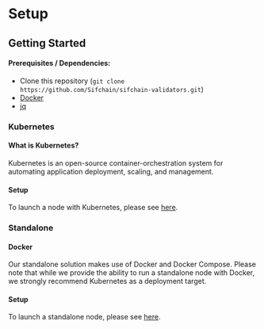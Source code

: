 # Setup

## Getting Started

#### Prerequisites / Dependencies:

- Clone this repository (`git clone https://github.com/Sifchain/sifchain-validators.git`)
- [Docker](https://www.docker.com/get-started)
- [jq](https://stedolan.github.io/jq/)

### Kubernetes

#### What is Kubernetes?

Kubernetes is an open-source container-orchestration system for automating application deployment, scaling, and management.

#### Setup

To launch a node with Kubernetes, please see [here](https://github.com/Sifchain/sifchain-validators/tree/master/docs/setup/kubernetes.md).

### Standalone

#### Docker

Our standalone solution makes use of Docker and Docker Compose. Please note that while we provide the ability to run a standalone node with Docker, we strongly recommend Kubernetes as a deployment target. 

#### Setup

To launch a standalone node, please see [here](https://github.com/Sifchain/sifchain-validators/tree/master/docs/setup/standalone.md).
